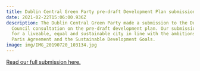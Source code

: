 ```yaml
---
title: Dublin Central Green Party pre-draft Development Plan submission
date: 2021-02-22T15:06:00.936Z
description: The Dublin Central Green Party made a submission to the Dublin City
  Council consultation on the pre-draft development plan. Our submission looks
  for a liveable, equal and sustainable city in line with the ambitions of the
  Paris Agreement and the Sustainable Development Goals.
image: img/IMG_20190720_103134.jpg
---
```

[Read our full submission here.](https://janethorner.ie/docs/DC-Dev-Plan-submission.pdf)